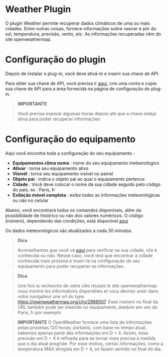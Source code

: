 # Weather Plugin

O plugin Weather permite recuperar dados climáticos de uma ou mais cidades. Entre outras coisas, fornece informações sobre nascer e pôr do sol, temperatura, previsão, vento, etc. As informações recuperadas vêm do site openweathermap.

# Configuração do plugin

Depois de instalar o plug-in, você deve ativá-lo e inserir sua chave de API.

Para obter sua chave de API, você precisa ir [aqui](https://home.openweathermap.org), crie uma conta e copie sua chave de API para a área fornecida na página de configuração do plug-in.

> **IMPORTANTE**
>
> Você precisa esperar algumas horas depois até que a chave esteja ativa para poder recuperar informações

# Configuração do equipamento

Aqui você encontra toda a configuração do seu equipamento :

-   **Equipamentos clima nome** : nome do seu equipamento meteorológico
-   **Ativar** : torna seu equipamento ativo
-   **Visivél** : torna seu equipamento visível no painel
-   **Objeto pai** : indica o objeto pai ao qual o equipamento pertence
-   **Cidade** : Você deve colocar o nome da sua cidade seguido pelo código do país, ex : Paris, fr
-   **Exibição móvel completa** : exibe todas as informações meteorológicas ou não no celular

Abaixo, você encontrará todos os comandos disponíveis, além da possibilidade de histórico ou não dos valores numéricos. O código (número), dependendo das condições, está disponível [aqui](https://openweathermap.org/weather-conditions)

Os dados meteorológicos são atualizados a cada 30 minutos.

> **Dica**
>
> Aconselhamos que você vá [aqui](https://openweathermap.org/find?) para verificar se sua cidade, vila é conhecida ou não. Nesse caso, você terá que encontrar a cidade conhecida mais próxima e inseri-la na configuração do seu equipamento para poder recuperar as informações.

> **Dica**
>
> Une fois la recherche de votre ville réussie le site openweathermap vous montre les informations disponibles et vous devriez avoir dans votre navigateur une url du type <https://openweathermap.org/city/2988507>. Esse número no final da URL também pode ser inserido no equipamento Jeedom em vez de Paris, fr por exemplo

>**IMPORTANTE**
>O OpenWeather fornece uma lista de informações pelas próximas 120 horas; portanto, com base no tempo atual, sabemos apenas parte das informações em D + 4. Assim, essa previsão em D + 4 é refinada para se tornar mais precisa à medida que o dia atual progride. Por esse motivo, certas informações, como a temperatura MAX atingida em D + 4, só fazem sentido no final do dia.
